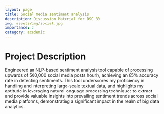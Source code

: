 ```yaml
---
layout: page
title: Social media sentiment analysis
description: Discussion Material for DSC 30
img: assets/img/social.jpg
importance: 3
category: academic
---
```


# Project Description

Engineered an NLP-based sentiment analysis tool capable of processing upwards of 500,000 social media posts hourly, achieving an 85% accuracy rate in detecting sentiments. This tool underscores my proficiency in handling and interpreting large-scale textual data, and highlights my aptitude in leveraging natural language processing techniques to extract and provide valuable insights into prevailing sentiment trends across social media platforms, demonstrating a significant impact in the realm of big data analytics.